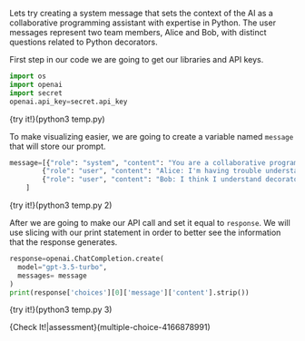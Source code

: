 Lets try creating a system message that sets the context of the AI as a collaborative programming assistant with expertise in Python. The user messages represent two team members, Alice and Bob, with distinct questions related to Python decorators.

First step in our code we are going to get our libraries and API keys.

```Python
import os
import openai
import secret
openai.api_key=secret.api_key
```
{try it!}(python3 temp.py)

To make visualizing easier, we are going to create a variable named `message` that will store our prompt. 
```python
message=[{"role": "system", "content": "You are a collaborative programming assistant with expertise in Python."},
        {"role": "user", "content": "Alice: I'm having trouble understanding how to use Python decorators. Can you explain them to me?"},
        {"role": "user", "content": "Bob: I think I understand decorators, but I could use some help with a specific example. Can you provide one?"}
    ]
```
{try it!}(python3 temp.py 2)




After we are going to make our API call and set it equal to `response`. We will use slicing with our print statement in order to better see the information that the response generates.
``` python
response=openai.ChatCompletion.create(
  model="gpt-3.5-turbo",
  messages= message
)
print(response['choices'][0]['message']['content'].strip())
```
{try it!}(python3 temp.py 3)

 {Check It!|assessment}(multiple-choice-4166878991)

 
